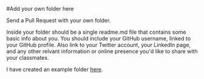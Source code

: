 #Add your own folder here

Send a Pull Request with your own folder.

Inside your folder should be a single readme.md file that contains some basic info about you. You should include your GitHub username, linked to your GitHub profile. Also link to your Twitter account, your LinkedIn page, and any other relvant information or online presence you'd like to share with your classmates.

I have created an example folder [here](http://github.com/codefellows/sea-b14-rails/students/Brook+Riggio).
